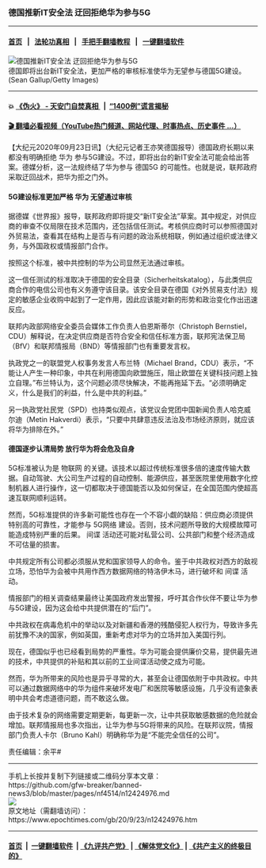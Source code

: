 ### 德国推新IT安全法 迂回拒绝华为参与5G
------------------------

#### [首页](https://github.com/gfw-breaker/banned-news3/blob/master/README.md) &nbsp;&nbsp;|&nbsp;&nbsp; [法轮功真相](https://github.com/begood0513/basic/blob/master/README.md)  &nbsp;&nbsp;|&nbsp;&nbsp; [手把手翻墙教程](https://github.com/gfw-breaker/guides/wiki)  &nbsp;&nbsp;|&nbsp;&nbsp; [一键翻墙软件](https://github.com/gfw-breaker/nogfw/blob/master/README.md)  



<div><img alt="德国推新IT安全法 迂回拒绝华为参与5G" class="attachment-djy_600_400 size-djy_600_400 wp-post-image" src="https://i.epochtimes.com/assets/uploads/2020/09/GettyImages-1270415483-1.jpg"/>
<div class="caption">
 德国即将出台新IT安全法，更加严格的审核标准使华为无望参与德国5G建设。(Sean Gallup/Getty Images)
</div></div><hr/>

#### 💥 [《伪火》 - 天安门自焚真相 ](http://158.247.195.190:10000/videos/blog/weihuo.html)&nbsp; |&nbsp; [“1400例”谎言揭秘  ](http://158.247.195.190:10000/videos/blog/jiexi1400.html)

#### [ 🎬  翻墙必看视频（YouTube热门频道、网站代理、时事热点、历史事件 ...）](https://github.com/gfw-breaker/links/blob/master/banned.md)

<div><p>
 【大纪元2020年09月23日讯】（大纪元记者王亦笑德国报导）德国政府长期以来都没有明确拒绝
 <ok href="https://www.epochtimes.com/gb/tag/%E5%8D%8E%E4%B8%BA.html">
  华为
 </ok>
 参与5G建设。不过，即将出台的新IT安全法可能会给出答案。德媒分析，这一法规终结了华为参与
 <ok href="https://www.epochtimes.com/gb/tag/%E5%BE%B7%E5%9B%BD5g.html">
  德国5G
 </ok>
 的可能性。也就是说，联邦政府采取迂回战术，把华为拒之门外。
</p>
<h4>
 5G建设标准更加严格
 <ok href="https://www.epochtimes.com/gb/tag/%E5%8D%8E%E4%B8%BA.html">
  华为
 </ok>
 无望通过审核
</h4>
<p>
 据德媒《世界报》报导，联邦政府即将提交“新IT安全法”草案。其中规定，对供应商的审查不仅局限在技术范围内，还包括信任测试。考核供应商时可以参照德国对外贸易法，查看其在结构上是否与有问题的政治系统相联，例如通过组织或法律义务，与外国政权或情报部门合作。
</p>
<p>
 按照这个标准，被中共控制的华为公司显然无法通过审核。
</p>
<p>
 这一信任测试的标准取决于德国的安全目录（Sicherheitskatalog），与此类供应商合作的电信公司也有义务遵守该目录。该安全目录在德国《对外贸易支付法》规定的敏感企业收购中起到了一定作用，因此应该能对新的形势和政治变化作出迅速反应。
</p>
<p>
 联邦内政部网络安全委员会媒体工作负责人伯恩斯蒂尔（Christoph Bernstiel，CDU）解释说，在决定供应商是否符合安全和信任标准方面，联邦宪法保卫局（BfV）和联邦情报局（BND）等情报部门也有重要发言权。
</p>
<p>
 执政党之一的联盟党人权事务发言人布兰特（Michael Brand，CDU）表示，“不能让人产生一种印象，中共在利用德国向欧盟施压，阻止欧盟在关键科技问题上独立自理。”布兰特认为，这个问题必须尽快解决，不能再拖延下去。“必须明确定义，什么是我们的利益，什么是中共的利益。”
</p>
<p>
 另一执政党社民党（SPD）也持类似观点，该党议会党团中国新闻负责人哈克威尔迪（Metin Hakverdi）表示，“只要中共肆意违反法治及市场经济原则，就应该将华为排除在外。”
</p>
<h4>
 德国逐步认清局势 放行华为将会危及自身
</h4>
<p>
 5G标准被认为是
 <ok href="https://www.epochtimes.com/gb/tag/%E7%89%A9%E8%81%94%E7%BD%91.html">
  物联网
 </ok>
 的关键。该技术以超过传统标准很多倍的速度传输大数据。自动驾驶、大公司生产过程的自动控制、能源供应，甚至医院里使用数字化控制机器人进行操作，这一切都取决于德国能否以及如何保证，在全国范围内使超高速互联网顺利运转。
</p>
<p>
 然而，5G标准提供的许多新可能性也存在一个不容小觑的缺陷：供应商必须提供特别高的可靠性，才能参与
 <ok href="https://www.epochtimes.com/gb/tag/5g%E7%BD%91%E7%BB%9C.html">
  5G网络
 </ok>
 建设。否则，技术问题所导致的大规模故障可能造成特别严重的后果。
 <ok href="https://www.epochtimes.com/gb/tag/%E9%97%B4%E8%B0%8D.html">
  间谍
 </ok>
 活动还可能对私营公司、公共部门和整个经济造成不可估量的损害。
</p>
<p>
 中共规定所有公司都必须服从党和国家领导人的命令。鉴于中共政权对西方的敌视立场，恐怕华为会被中共用作西方数据网络的特洛伊木马，进行破坏和
 <ok href="https://www.epochtimes.com/gb/tag/%E9%97%B4%E8%B0%8D.html">
  间谍
 </ok>
 活动。
</p>
<p>
 情报部门的相关调查结果最终让美国政府发出警报，呼吁其合作伙伴不要让华为参与5G建设，因为这会给中共提供潜在的“后门”。
</p>
<p>
 中共政权在病毒危机中的举动以及对新疆和香港的残酷侵犯人权行为，导致许多先前犹豫不决的国家，例如英国，重新考虑对华为的立场并加入美国行列。
</p>
<p>
 现在，德国似乎也已经看到局势的严重性。华为可能会提供廉价交易，提供最先进的技术，中共提供的补贴和其以前的工业间谍活动使之成为可能。
</p>
<p>
 然而，华为所带来的风险也是异乎寻常的大，甚至会让德国依附于中共政权。中共可以通过数据网络中的华为组件来破坏发电厂和医院等敏感设施，几乎没有迹象表明中共会考虑道德问题，而不敢这么做。
</p>
<p>
 由于技术复杂的网络需要定期更新，每更新一次，让中共获取敏感数据的危险就会增加。联邦情报局也多次指出，让华为参与5G将带来的风险。在联邦议院，情报部门负责人卡尔（Bruno Kahl）明确称华为是“不能完全信任的公司”。
</p>
<p>
 责任编辑：余平#
</p>
</div>
<hr/>
手机上长按并复制下列链接或二维码分享本文章：<br/>
https://github.com/gfw-breaker/banned-news3/blob/master/pages/nf4514/n12424976.md <br/>
<a href='https://github.com/gfw-breaker/banned-news3/blob/master/pages/nf4514/n12424976.md'><img src='https://github.com/gfw-breaker/banned-news3/blob/master/pages/nf4514/n12424976.md.png'/></a> <br/>
原文地址（需翻墙访问）：https://www.epochtimes.com/gb/20/9/23/n12424976.htm


------------------------
#### [首页](https://github.com/gfw-breaker/banned-news3/blob/master/README.md) &nbsp;|&nbsp; [一键翻墙软件](https://github.com/gfw-breaker/nogfw/blob/master/README.md) &nbsp;| [《九评共产党》](https://github.com/gfw-breaker/9ping.md/blob/master/README.md#九评之一评共产党是什么) | [《解体党文化》](https://github.com/gfw-breaker/jtdwh.md/blob/master/README.md) | [《共产主义的终极目的》](https://github.com/gfw-breaker/gczydzjmd.md/blob/master/README.md)


<img src='http://gfw-breaker.win/banned-news3/pages/nf4514/n12424976.md' width='0px' height='0px'/>